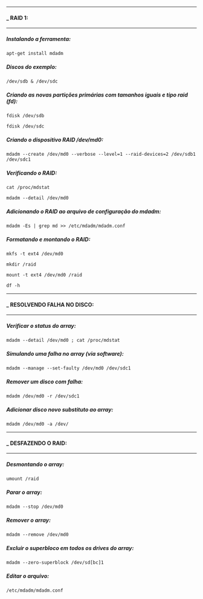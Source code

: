 ------------------------------------------------------------
#### _	RAID 1:
------------------------------------------------------------

##### Instalando a ferramenta:

	apt-get install mdadm

##### Discos do exemplo: 

	/dev/sdb & /dev/sdc

##### Criando as novas partições primárias com tamanhos iguais e tipo raid (fd):

	fdisk /dev/sdb
	
	fdisk /dev/sdc

##### Criando o dispositivo RAID /dev/md0:

	mdadm --create /dev/md0 --verbose --level=1 --raid-devices=2 /dev/sdb1 /dev/sdc1

##### Verificando o RAID:

	cat /proc/mdstat

	mdadm --detail /dev/md0

##### Adicionando o RAID ao arquivo de configuração do mdadm:

	mdadm -Es | grep md >> /etc/mdadm/mdadm.conf

##### Formatando e montando o RAID:

	mkfs -t ext4 /dev/md0
	
	mkdir /raid
	
	mount -t ext4 /dev/md0 /raid
	
	df -h
------------------------------------------------------------
#### _	RESOLVENDO FALHA NO DISCO:
------------------------------------------------------------

##### Verificar o status do array:

	mdadm --detail /dev/md0 ; cat /proc/mdstat

##### Simulando uma falha no array (via software):

	mdadm --manage --set-faulty /dev/md0 /dev/sdc1

##### Remover um disco com falha:

	mdadm /dev/md0 -r /dev/sdc1

##### Adicionar disco novo substituto ao array:

	mdadm /dev/md0 -a /dev/

------------------------------------------------------------
#### _	DESFAZENDO O RAID:
------------------------------------------------------------

##### Desmontando o array:

	umount /raid

##### Parar o array:

	mdadm --stop /dev/md0

##### Remover o array:

	mdadm --remove /dev/md0

##### Excluir o superbloco em todos os drives do array:

	mdadm --zero-superblock /dev/sd[bc]1

##### Editar o arquivo:

	/etc/mdadm/mdadm.conf